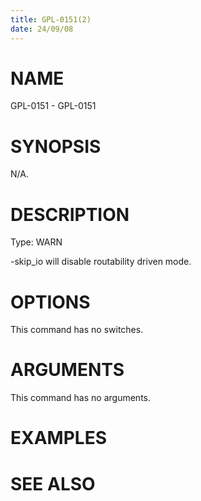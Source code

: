 ```yaml
---
title: GPL-0151(2)
date: 24/09/08
---
```


# NAME

GPL-0151 - GPL-0151

# SYNOPSIS

N/A.

# DESCRIPTION

Type: WARN

-skip_io will disable routability driven mode.

# OPTIONS

This command has no switches.

# ARGUMENTS

This command has no arguments.

# EXAMPLES

# SEE ALSO
